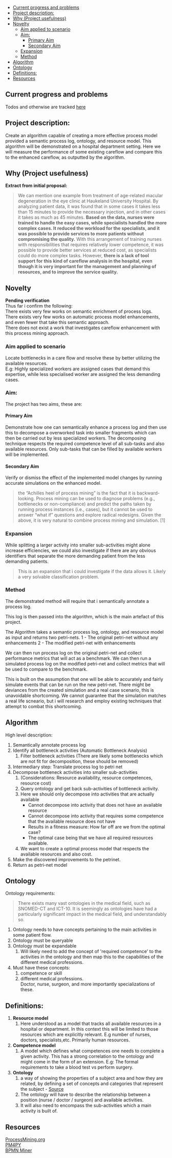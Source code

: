 - [Current progress and problems](#current-progress-and-problems)
- [Project description:](#project-description)
- [Why (Project usefulness)](#why-project-usefulness)
- [Novelty](#novelty)
  - [Aim applied to scenario](#aim-applied-to-scenario)
  - [Aim:](#aim)
    - [Primary Aim](#primary-aim)
    - [Secondary Aim](#secondary-aim)
  - [Expansion](#expansion)
  - [Method](#method)
- [Algorithm](#algorithm)
- [Ontology](#ontology)
- [Definitions:](#definitions)
- [Resources](#resources)

## Current progress and problems
Todos and otherwise are tracked [here](https://github.com/hpl002/Masters_Public/projects/1)


## Project description:
   Create an algorithm capable of creating a more effective process model provided a semantic process log, ontology, and resource model. This algorithm will be demonstrated on a hospital department setting. Here we will measure the performance of some existing careflow and compare this to the enhanced careflow, as outputted by the algorithm.

## Why (Project usefulness)

**Extract from initial proposal:**

> We can mention one example from treatment of age-related macular degeneration in the eye clinic at Haukeland University Hospital. By analyzing patient data, it was found that in some cases it takes less than 15 minutes to provide the necessary injection, and in other cases it takes as much as 45 minutes. **Based on the data, nurses were trained to handle the easy cases, while specialists handled the more complex cases. It reduced the workload for the specialists, and it was possible to provide services to more patients without compromising the quality.** With this arrangement of training nurses with responsibilities that requires relatively lower competence, it was possible to provide better services at reduced cost, as specialists could do more complex tasks. However, **there is a lack of tool support for this kind of careflow analysis in the hospital, even though it is very important for the management and planning of resources, and to improve the service quality.**

## Novelty 
**Pending verification**  
Thus far i confirm the following:  
There exists very few works on semantic enrichment of process logs.  
There exists very few works on automatic process model enhancements, and even fewer that take this semantic approach.  
There does not exist a work that investigates careflow enhancement with this process mining approach.  



### Aim applied to scenario

Locate bottlenecks in a care flow and resolve these by better utilizing the available resources.  
E.g: Highly specialized workers are assigned cases that demand this expertise, while less specialised worker are assigned the less demanding cases.


### Aim:

The project has two aims, these are:

#### Primary Aim

Demonstrate how one can semantically enhance a process log and then use this to decompose a overworked task into smaller fragments which can then be carried out by less specialized workers. The decomposing technique respects the required competence level of all sub-tasks and also available resources. Only sub-tasks that can be filled by available workers will be implemented.

#### Secondary Aim

Verify or dismiss the effect of the implemented model changes by running accurate simulations on the enhanced model.

> the “Achilles heel of process mining” is the fact that it is backward-looking. Process mining can be used to diagnose problems (e.g., bottlenecks or non-compliance) and predict the paths taken by running process instances (i.e., cases), but it cannot be used to answer “what if” questions and explore radical redesigns. Given the above, it is very natural to combine process mining and simulation. [1]


### Expansion

While splitting a larger activity into smaller sub-activities might alone increase efficiencies, we could also investigate if there are any obvious identifiers that separate the more demanding patient from the less demanding patients. 

> This is an expansion that i could investigate if the data allows it. Likely a very solvable classification problem.

### Method

The demonstrated method will require that i semantically annotate a process log. 

This log is then passed into the algorithm, which is the main artefact of this project.

The Algorithm takes a semantic process log, ontology, and resource model as input and returns two petri-nets.
1 - The original petri-net without any enhancements
2 - The modified petri-net with enhancements

We can then run process log on the original petri-net and collect performance metrics that will act as a benchmark.
We can then run a simulated process log on the modified petri-net and collect metrics that will be used to compare to the benchmark.

This is built on the assumption that one will be able to accurately and fairly simulate events that can be run on the new petri-net. There might be deviances from the created simulation and a real case scenario, this is unavoidable shortcoming. We cannot guarantee that the simulation matches a real life scneario, but i will research and employ existing techniques that attempt to combat this shortcoming.
 

## Algorithm
High level description:

1. Semantically annotate process log
2. Identify all bottleneck activities (Automatic Bottleneck Analysis)
   1.  Filter bottleneck activities (There are likely some bottlenecks which are not fit for decomposition, these should be removed)
3.  Intermediary step: Translate process log to petri net
4.  Decompose bottleneck activities into smaller sub-activities 
    1.  (Considerations: Resource availability, resource competences, resource cost)
    2.  Query ontology and get back sub-activities of bottleneck activity.
    3.  Here we should only decompose into activities that are actually available 
         - Cannot decompose into activity that does not have an available resource 
         - Cannot decompose into activity that requires some competence that the available resource does not have
         -  Results in a fitness measure: How far off are we from the optimal case?
         -  The optimal case being that we have all required resources available.
    4.  We want to create a optimal process model that respects the available resources and also cost.
5.  Make the discovered improvements to the petrinet.
6.  Return as petri-net model

## Ontology
Ontology requirements:
   > There exists many vast ontologies in the medical field, such as SNOMED-CT and ICT-10. It is seemingly as ontologies have had a particularly significant impact in the medical field, and understandably so. 
   1. Ontology needs to have concepts pertaining to the main activities in some patient flow. 
   2. Ontology must be queryable
   3. Ontology must be expandable
      1. Will likely need to add the concept of 'required competence' to the activities in the ontology and then map this to the capabilities of the different medical professions.
   4. Must have these concepts:
      1. competence or skill
      2. different medical professions.  
      Doctor, nurse, surgeon, and more importantly specializations of these.
 

## Definitions:

1. **Resource model**
   1. Here understood as a model that tracks all available resources in a hospital or department. In this context this will be limited to those resources which are explicitly relevant. E.g number of nurses, doctors, specialists,etc. Primarily human resources.
2. **Competence model**
   1. A model which defines what competences one needs to complete a given activity. This has a strong correlation to the ontology and might come in the form of an extension. E.g: The formal requirements to take a blood test vs perform surgery.
3. **Ontology**
   1. a way of showing the properties of a subject area and how they are related, by defining a set of concepts and categories that represent the subject - [Source](<https://en.wikipedia.org/wiki/Ontology_(information_science)>)
   2. The ontology will have to describe the relationship between a position (nurse / doctor / surgeon) and available activities.
   3. It will also need to encompass the sub-activities which a main activity is built of.

## Resources

[ProcessMining.org](<https://[github.com/camunda](http://processmining.org/)>)  
[PM4PY](https://pm4py.fit.fraunhofer.de/)  
[BPMN Miner](https://github.com/hpl002/BPMN-Miner)

 

 
